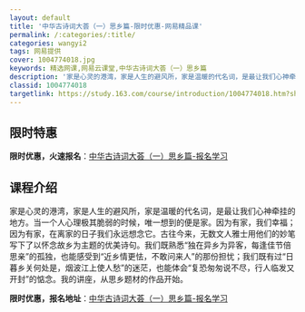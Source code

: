 ```yaml
---
layout: default
title: '中华古诗词大荟（一）思乡篇-限时优惠-网易精品课'
permalink: /:categories/:title/
categories: wangyi2
tags: 网易提供
cover: 1004774018.jpg
keywords: 精选网课,网易云课堂,中华古诗词大荟（一）思乡篇
description: '家是心灵的港湾，家是人生的避风所，家是温暖的代名词，是最让我们心神牵挂的地方。当一个人心理极其脆弱的时候，唯一想到的便是'
classid: 1004774018
targetlink: https://study.163.com/course/introduction/1004774018.htm?share=1&shareId=1025206652&utm_campaign=share&utm_medium=iphoneShare&utm_source=&utm_u=1025206652
---
```


## 限时特惠

**限时优惠，火速报名**：[中华古诗词大荟（一）思乡篇-报名学习](https://study.163.com/course/introduction/1004774018.htm?share=1&shareId=1025206652&utm_campaign=share&utm_medium=iphoneShare&utm_source=&utm_u=1025206652)

## 课程介绍

家是心灵的港湾，家是人生的避风所，家是温暖的代名词，是最让我们心神牵挂的地方。当一个人心理极其脆弱的时候，唯一想到的便是家。因为有家，我们幸福；因为有家，在离家的日子我们永远想念它。古往今来，无数文人雅士用他们的妙笔写下了以怀念故乡为主题的优美诗句。我们既熟悉“独在异乡为异客，每逢佳节倍思亲”的孤独，也能感受到“近乡情更怯，不敢问来人”的那份担忧；我们既有过“日暮乡关何处是，烟波江上使人愁”的迷茫，也能体会“复恐匆匆说不尽，行人临发又开封”的惦念。我的讲座，从思乡题材的作品开始。

**限时优惠，报名地址**：[中华古诗词大荟（一）思乡篇-报名学习](https://study.163.com/course/introduction/1004774018.htm?share=1&shareId=1025206652&utm_campaign=share&utm_medium=iphoneShare&utm_source=&utm_u=1025206652)

